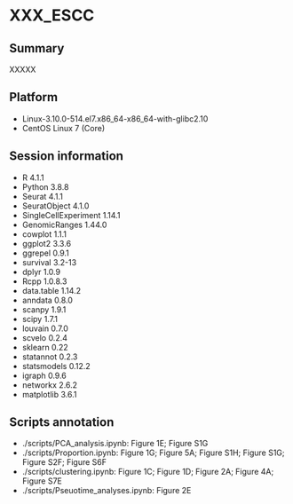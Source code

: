 # XXX_ESCC

## Summary
XXXXX


## Platform
* Linux-3.10.0-514.el7.x86_64-x86_64-with-glibc2.10
* CentOS Linux 7 (Core)

## Session information
* R 4.1.1
* Python 3.8.8
* Seurat 4.1.1
* SeuratObject 4.1.0
* SingleCellExperiment 1.14.1
* GenomicRanges 1.44.0
* cowplot 1.1.1
* ggplot2 3.3.6
* ggrepel 0.9.1
* survival 3.2-13
* dplyr 1.0.9
* Rcpp 1.0.8.3
* data.table 1.14.2
* anndata 0.8.0
* scanpy 1.9.1
* scipy 1.7.1
* louvain 0.7.0
* scvelo 0.2.4
* sklearn 0.22
* statannot 0.2.3
* statsmodels 0.12.2
* igraph 0.9.6
* networkx 2.6.2
* matplotlib 3.6.1



## Scripts annotation
* ./scripts/PCA_analysis.ipynb: Figure 1E; Figure S1G
* ./scripts/Proportion.ipynb: Figure 1G; Figure 5A; Figure S1H; Figure S1G; Figure S2F; Figure S6F
* ./scripts/clustering.ipynb: Figure 1C; Figure 1D; Figure 2A; Figure 4A; Figure S7E
* ./scripts/Pseuotime_analyses.ipynb: Figure 2E
